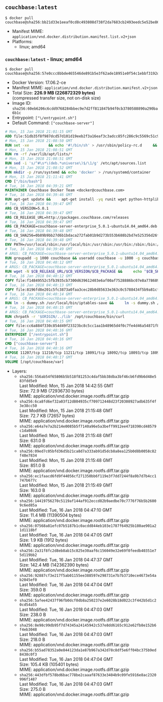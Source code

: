 ## `couchbase:latest`

```console
$ docker pull couchbase@sha256:bb21d33e1eeaf0cd8c493808d738f2da7683cb2493eedc5e52be86d67412c41d
```

-	Manifest MIME: `application/vnd.docker.distribution.manifest.list.v2+json`
-	Platforms:
	-	linux; amd64

### `couchbase:latest` - linux; amd64

```console
$ docker pull couchbase@sha256:57e0ccc8bbde465546de891b5e3f62ade18951e0f54c1ebbf3192df8c872bfa1
```

-	Docker Version: 17.06.2-ce
-	Manifest MIME: `application/vnd.docker.distribution.manifest.v2+json`
-	Total Size: **226.9 MB (226872329 bytes)**  
	(compressed transfer size, not on-disk size)
-	Image ID: `sha256:60eb6206c6cdd9768284bbec9e7d2ff811847b94f0cb3780588890a290ba6b1c`
-	Entrypoint: `["\/entrypoint.sh"]`
-	Default Command: `["couchbase-server"]`

```dockerfile
# Mon, 15 Jan 2018 21:01:15 GMT
ADD file:51db35f8f987dcd57d101d19eeb2f3a16eaf3c3adcc85fc286c9c5569c51c9b2 in / 
# Mon, 15 Jan 2018 21:08:50 GMT
RUN set -xe 		&& echo '#!/bin/sh' > /usr/sbin/policy-rc.d 	&& echo 'exit 101' >> /usr/sbin/policy-rc.d 	&& chmod +x /usr/sbin/policy-rc.d 		&& dpkg-divert --local --rename --add /sbin/initctl 	&& cp -a /usr/sbin/policy-rc.d /sbin/initctl 	&& sed -i 's/^exit.*/exit 0/' /sbin/initctl 		&& echo 'force-unsafe-io' > /etc/dpkg/dpkg.cfg.d/docker-apt-speedup 		&& echo 'DPkg::Post-Invoke { "rm -f /var/cache/apt/archives/*.deb /var/cache/apt/archives/partial/*.deb /var/cache/apt/*.bin || true"; };' > /etc/apt/apt.conf.d/docker-clean 	&& echo 'APT::Update::Post-Invoke { "rm -f /var/cache/apt/archives/*.deb /var/cache/apt/archives/partial/*.deb /var/cache/apt/*.bin || true"; };' >> /etc/apt/apt.conf.d/docker-clean 	&& echo 'Dir::Cache::pkgcache ""; Dir::Cache::srcpkgcache "";' >> /etc/apt/apt.conf.d/docker-clean 		&& echo 'Acquire::Languages "none";' > /etc/apt/apt.conf.d/docker-no-languages 		&& echo 'Acquire::GzipIndexes "true"; Acquire::CompressionTypes::Order:: "gz";' > /etc/apt/apt.conf.d/docker-gzip-indexes 		&& echo 'Apt::AutoRemove::SuggestsImportant "false";' > /etc/apt/apt.conf.d/docker-autoremove-suggests
# Mon, 15 Jan 2018 21:08:51 GMT
RUN rm -rf /var/lib/apt/lists/*
# Mon, 15 Jan 2018 21:08:51 GMT
RUN sed -i 's/^#\s*\(deb.*universe\)$/\1/g' /etc/apt/sources.list
# Mon, 15 Jan 2018 21:08:52 GMT
RUN mkdir -p /run/systemd && echo 'docker' > /run/systemd/container
# Mon, 15 Jan 2018 21:11:41 GMT
CMD ["/bin/bash"]
# Tue, 16 Jan 2018 04:39:21 GMT
MAINTAINER Couchbase Docker Team <docker@couchbase.com>
# Tue, 16 Jan 2018 04:39:46 GMT
RUN apt-get update &&     apt-get install -yq runit wget python-httplib2 chrpath     lsof lshw sysstat net-tools numactl  &&     apt-get autoremove && apt-get clean &&     rm -rf /var/lib/apt/lists/* /tmp/* /var/tmp/*
# Tue, 16 Jan 2018 04:39:47 GMT
ARG CB_VERSION=5.0.1
# Tue, 16 Jan 2018 04:39:47 GMT
ARG CB_RELEASE_URL=http://packages.couchbase.com/releases
# Tue, 16 Jan 2018 04:39:47 GMT
ARG CB_PACKAGE=couchbase-server-enterprise_5.0.1-ubuntu14.04_amd64.deb
# Tue, 16 Jan 2018 04:39:48 GMT
ARG CB_SHA256=0b89b9bb27d6b1bdaca272fab01b9d273b553b688b2bd7e525356d26fc175ed1
# Tue, 16 Jan 2018 04:39:48 GMT
ENV PATH=/usr/local/sbin:/usr/local/bin:/usr/sbin:/usr/bin:/sbin:/bin:/opt/couchbase/bin:/opt/couchbase/bin/tools:/opt/couchbase/bin/install
# Tue, 16 Jan 2018 04:39:49 GMT
# ARGS: CB_PACKAGE=couchbase-server-enterprise_5.0.1-ubuntu14.04_amd64.deb CB_RELEASE_URL=http://packages.couchbase.com/releases CB_SHA256=0b89b9bb27d6b1bdaca272fab01b9d273b553b688b2bd7e525356d26fc175ed1 CB_VERSION=5.0.1
RUN groupadd -g 1000 couchbase && useradd couchbase -u 1000 -g couchbase -M
# Tue, 16 Jan 2018 04:40:12 GMT
# ARGS: CB_PACKAGE=couchbase-server-enterprise_5.0.1-ubuntu14.04_amd64.deb CB_RELEASE_URL=http://packages.couchbase.com/releases CB_SHA256=0b89b9bb27d6b1bdaca272fab01b9d273b553b688b2bd7e525356d26fc175ed1 CB_VERSION=5.0.1
RUN wget -N $CB_RELEASE_URL/$CB_VERSION/$CB_PACKAGE &&     echo "$CB_SHA256  $CB_PACKAGE" | sha256sum -c - &&     dpkg -i ./$CB_PACKAGE && rm -f ./$CB_PACKAGE
# Tue, 16 Jan 2018 04:40:12 GMT
COPY file:f14849552c5fb3935cb7300d639612403e6af00af7528886bc07e8a778689a7e in /etc/service/couchbase-server/run 
# Tue, 16 Jan 2018 04:40:13 GMT
COPY file:8196fd8e201c5fc3873a0faa3cec28b0d85633e363c0c5788434f5b9a81cfa5b in /usr/local/bin/ 
# Tue, 16 Jan 2018 04:40:14 GMT
# ARGS: CB_PACKAGE=couchbase-server-enterprise_5.0.1-ubuntu14.04_amd64.deb CB_RELEASE_URL=http://packages.couchbase.com/releases CB_SHA256=0b89b9bb27d6b1bdaca272fab01b9d273b553b688b2bd7e525356d26fc175ed1 CB_VERSION=5.0.1
RUN ln -s dummy.sh /usr/local/bin/iptables-save &&     ln -s dummy.sh /usr/local/bin/lvdisplay &&     ln -s dummy.sh /usr/local/bin/vgdisplay &&     ln -s dummy.sh /usr/local/bin/pvdisplay
# Tue, 16 Jan 2018 04:40:15 GMT
# ARGS: CB_PACKAGE=couchbase-server-enterprise_5.0.1-ubuntu14.04_amd64.deb CB_RELEASE_URL=http://packages.couchbase.com/releases CB_SHA256=0b89b9bb27d6b1bdaca272fab01b9d273b553b688b2bd7e525356d26fc175ed1 CB_VERSION=5.0.1
RUN chrpath -r '$ORIGIN/../lib' /opt/couchbase/bin/curl
# Tue, 16 Jan 2018 04:40:15 GMT
COPY file:cc6a884f330c854d49f23323bc8c5cc1aa1b48965d4f0c7fe4d46a54871f866f in / 
# Tue, 16 Jan 2018 04:40:16 GMT
ENTRYPOINT ["/entrypoint.sh"]
# Tue, 16 Jan 2018 04:40:16 GMT
CMD ["couchbase-server"]
# Tue, 16 Jan 2018 04:40:16 GMT
EXPOSE 11207/tcp 11210/tcp 11211/tcp 18091/tcp 18092/tcp 18093/tcp 18094/tcp 8091/tcp 8092/tcp 8093/tcp 8094/tcp
# Tue, 16 Jan 2018 04:40:17 GMT
VOLUME [/opt/couchbase/var]
```

-	Layers:
	-	`sha256:556ab54f65806b5b518f81253c4daf5bb38dba3bf46cb6fd9b6d48e583fdd5e9`  
		Last Modified: Mon, 15 Jan 2018 14:42:55 GMT  
		Size: 72.9 MB (72936730 bytes)  
		MIME: application/vnd.docker.image.rootfs.diff.tar.gzip
	-	`sha256:6ca8fd6ef32a03f12d804935cf709712448d23f20308927adb635f4f3e38cc50`  
		Last Modified: Mon, 15 Jan 2018 21:15:48 GMT  
		Size: 72.7 KB (72657 bytes)  
		MIME: application/vnd.docker.image.rootfs.diff.tar.gzip
	-	`sha256:e64a7e7a2b214e0085b5f7140a96e5a3beff9912ee4718390cd48579c1da08d6`  
		Last Modified: Mon, 15 Jan 2018 21:15:48 GMT  
		Size: 631.0 B  
		MIME: application/vnd.docker.image.rootfs.diff.tar.gzip
	-	`sha256:09ed7c05bfd36d5b21ca8d7a333ab91d5dcb8a8ea125b0d8b0058c82f48e7834`  
		Last Modified: Mon, 15 Jan 2018 21:15:48 GMT  
		Size: 851.0 B  
		MIME: application/vnd.docker.image.rootfs.diff.tar.gzip
	-	`sha256:ec1faacd6fd9f44056cf271350bb6f119e3f7dd7244f8a9b7d7b4cc1747b677c`  
		Last Modified: Mon, 15 Jan 2018 21:15:49 GMT  
		Size: 163.0 B  
		MIME: application/vnd.docker.image.rootfs.diff.tar.gzip
	-	`sha256:14419756270c5119af144af912eccd82b9aedbe70c7776f76b5b26009c6ed85a`  
		Last Modified: Tue, 16 Jan 2018 04:47:10 GMT  
		Size: 11.4 MB (11390504 bytes)  
		MIME: application/vnd.docker.image.rootfs.diff.tar.gzip
	-	`sha256:07568a81efc07b5187b1c0acdd844eb103e1787f64925b180ae901a21d1118bf`  
		Last Modified: Tue, 16 Jan 2018 04:47:05 GMT  
		Size: 1.9 KB (1912 bytes)  
		MIME: application/vnd.docker.image.rootfs.diff.tar.gzip
	-	`sha256:2a31f8fc2d8eb8ab15c825e30aaf6c156049e32e69f0feedb40351e75d119bb2`  
		Last Modified: Tue, 16 Jan 2018 04:47:37 GMT  
		Size: 142.4 MB (142362390 bytes)  
		MIME: application/vnd.docker.image.rootfs.diff.tar.gzip
	-	`sha256:92887cf3e217f5ab01155ee388597e298731e7b7b3710ece4673e54ab2045ef0`  
		Last Modified: Tue, 16 Jan 2018 04:47:04 GMT  
		Size: 359.0 B  
		MIME: application/vnd.docker.image.rootfs.diff.tar.gzip
	-	`sha256:5afee42437f96fb0dcf0db8a250237e2e6028b18d022c3f442b5d1c20cd54a55`  
		Last Modified: Tue, 16 Jan 2018 04:47:03 GMT  
		Size: 238.0 B  
		MIME: application/vnd.docker.image.rootfs.diff.tar.gzip
	-	`sha256:8e98c99db95f7d74345a24145942c537e8dd6165c912e62fb8e152b6f4eb3048`  
		Last Modified: Tue, 16 Jan 2018 04:47:03 GMT  
		Size: 218.0 B  
		MIME: application/vnd.docker.image.rootfs.diff.tar.gzip
	-	`sha256:b55ad78352a0e844123da1e87b967a342d78c8df5e6ff04bc375b9ed8438c0f3`  
		Last Modified: Tue, 16 Jan 2018 04:47:04 GMT  
		Size: 105.4 KB (105401 bytes)  
		MIME: application/vnd.docker.image.rootfs.diff.tar.gzip
	-	`sha256:443dfbf578bd6bac778be2caaaf87633e3404b9c09fe5916e8ac2320996f1487`  
		Last Modified: Tue, 16 Jan 2018 04:47:03 GMT  
		Size: 275.0 B  
		MIME: application/vnd.docker.image.rootfs.diff.tar.gzip
